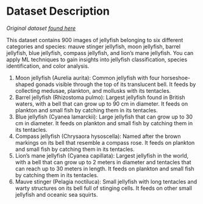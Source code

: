 # Dataset Description
_Original dataset [found here](https://www.kaggle.com/datasets/anshtanwar/jellyfish-types)_

This dataset contains 900 images of jellyfish belonging to six different categories and species: mauve stinger jellyfish, moon jellyfish, barrel jellyfish, blue jellyfish, compass jellyfish, and lion’s mane jellyfish. You can apply ML techniques to gain insights into jellyfish classification, species identification, and color analysis.

1. Moon jellyfish (Aurelia aurita): Common jellyfish with four horseshoe-shaped gonads visible through the top of its translucent bell. It feeds by collecting medusae, plankton, and mollusks with its tentacles.
2. Barrel jellyfish (Rhizostoma pulmo): Largest jellyfish found in British waters, with a bell that can grow up to 90 cm in diameter. It feeds on plankton and small fish by catching them in its tentacles.
3. Blue jellyfish (Cyanea lamarckii): Large jellyfish that can grow up to 30 cm in diameter. It feeds on plankton and small fish by catching them in its tentacles.
4. Compass jellyfish (Chrysaora hysoscella): Named after the brown markings on its bell that resemble a compass rose. It feeds on plankton and small fish by catching them in its tentacles.
5. Lion’s mane jellyfish (Cyanea capillata): Largest jellyfish in the world, with a bell that can grow up to 2 meters in diameter and tentacles that can reach up to 30 meters in length. It feeds on plankton and small fish by catching them in its tentacles.
6. Mauve stinger (Pelagia noctiluca): Small jellyfish with long tentacles and warty structures on its bell full of stinging cells. It feeds on other small jellyfish and oceanic sea squirts.


